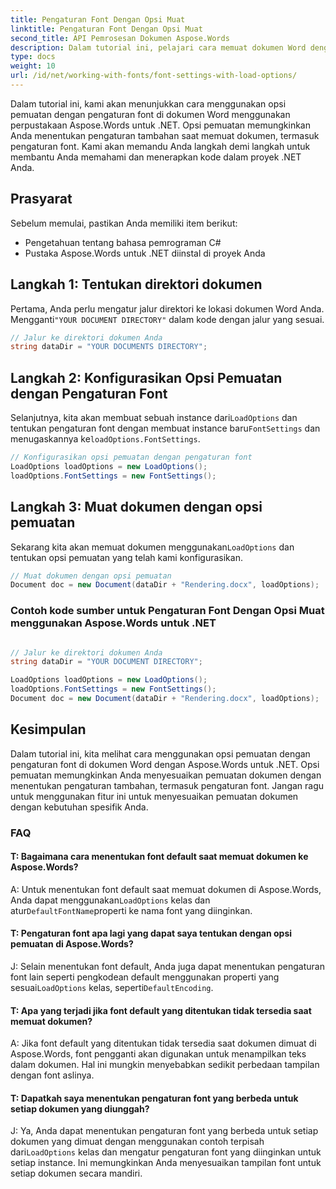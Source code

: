 ```yaml
---
title: Pengaturan Font Dengan Opsi Muat
linktitle: Pengaturan Font Dengan Opsi Muat
second_title: API Pemrosesan Dokumen Aspose.Words
description: Dalam tutorial ini, pelajari cara memuat dokumen Word dengan opsi pemuatan khusus dan pengaturan font yang sesuai.
type: docs
weight: 10
url: /id/net/working-with-fonts/font-settings-with-load-options/
---
```

Dalam tutorial ini, kami akan menunjukkan cara menggunakan opsi pemuatan dengan pengaturan font di dokumen Word menggunakan perpustakaan Aspose.Words untuk .NET. Opsi pemuatan memungkinkan Anda menentukan pengaturan tambahan saat memuat dokumen, termasuk pengaturan font. Kami akan memandu Anda langkah demi langkah untuk membantu Anda memahami dan menerapkan kode dalam proyek .NET Anda.

## Prasyarat
Sebelum memulai, pastikan Anda memiliki item berikut:
- Pengetahuan tentang bahasa pemrograman C#
- Pustaka Aspose.Words untuk .NET diinstal di proyek Anda

## Langkah 1: Tentukan direktori dokumen
 Pertama, Anda perlu mengatur jalur direktori ke lokasi dokumen Word Anda. Mengganti`"YOUR DOCUMENT DIRECTORY"` dalam kode dengan jalur yang sesuai.

```csharp
// Jalur ke direktori dokumen Anda
string dataDir = "YOUR DOCUMENTS DIRECTORY";
```

## Langkah 2: Konfigurasikan Opsi Pemuatan dengan Pengaturan Font
Selanjutnya, kita akan membuat sebuah instance dari`LoadOptions` dan tentukan pengaturan font dengan membuat instance baru`FontSettings` dan menugaskannya ke`loadOptions.FontSettings`.

```csharp
// Konfigurasikan opsi pemuatan dengan pengaturan font
LoadOptions loadOptions = new LoadOptions();
loadOptions.FontSettings = new FontSettings();
```

## Langkah 3: Muat dokumen dengan opsi pemuatan
 Sekarang kita akan memuat dokumen menggunakan`LoadOptions` dan tentukan opsi pemuatan yang telah kami konfigurasikan.

```csharp
// Muat dokumen dengan opsi pemuatan
Document doc = new Document(dataDir + "Rendering.docx", loadOptions);
```

### Contoh kode sumber untuk Pengaturan Font Dengan Opsi Muat menggunakan Aspose.Words untuk .NET 
```csharp

// Jalur ke direktori dokumen Anda
string dataDir = "YOUR DOCUMENT DIRECTORY";

LoadOptions loadOptions = new LoadOptions();
loadOptions.FontSettings = new FontSettings();
Document doc = new Document(dataDir + "Rendering.docx", loadOptions);
```

## Kesimpulan
Dalam tutorial ini, kita melihat cara menggunakan opsi pemuatan dengan pengaturan font di dokumen Word dengan Aspose.Words untuk .NET. Opsi pemuatan memungkinkan Anda menyesuaikan pemuatan dokumen dengan menentukan pengaturan tambahan, termasuk pengaturan font. Jangan ragu untuk menggunakan fitur ini untuk menyesuaikan pemuatan dokumen dengan kebutuhan spesifik Anda.

### FAQ

#### T: Bagaimana cara menentukan font default saat memuat dokumen ke Aspose.Words?

 A: Untuk menentukan font default saat memuat dokumen di Aspose.Words, Anda dapat menggunakan`LoadOptions` kelas dan atur`DefaultFontName`properti ke nama font yang diinginkan.

#### T: Pengaturan font apa lagi yang dapat saya tentukan dengan opsi pemuatan di Aspose.Words?

 J: Selain menentukan font default, Anda juga dapat menentukan pengaturan font lain seperti pengkodean default menggunakan properti yang sesuai`LoadOptions` kelas, seperti`DefaultEncoding`.

#### T: Apa yang terjadi jika font default yang ditentukan tidak tersedia saat memuat dokumen?

A: Jika font default yang ditentukan tidak tersedia saat dokumen dimuat di Aspose.Words, font pengganti akan digunakan untuk menampilkan teks dalam dokumen. Hal ini mungkin menyebabkan sedikit perbedaan tampilan dengan font aslinya.

#### T: Dapatkah saya menentukan pengaturan font yang berbeda untuk setiap dokumen yang diunggah?

 J: Ya, Anda dapat menentukan pengaturan font yang berbeda untuk setiap dokumen yang dimuat dengan menggunakan contoh terpisah dari`LoadOptions` kelas dan mengatur pengaturan font yang diinginkan untuk setiap instance. Ini memungkinkan Anda menyesuaikan tampilan font untuk setiap dokumen secara mandiri.